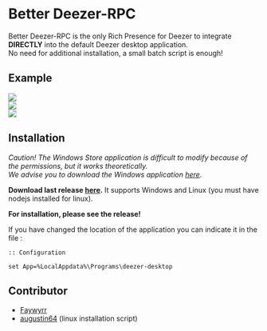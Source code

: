 # Better Deezer-RPC

Better Deezer-RPC is the only Rich Presence for Deezer to integrate **DIRECTLY** into the default Deezer desktop application.
</br>No need for additional installation, a small batch script is enough!

## Example

![](https://media.discordapp.net/attachments/418128129731592192/887781152461574144/unknown.png)
</br> 
![](https://media.discordapp.net/attachments/418128129731592192/887781383794217030/unknown.png)
</br> 
![](https://media.discordapp.net/attachments/418128129731592192/890659915079745637/unknown.png)

## Installation

*Caution! The Windows Store application is difficult to modify because of the permissions, but it works theoretically.
</br>We advise you to download the Windows application [here](https://www.deezer.com/desktop/download?platform=win32&architecture=x86).*

**Download last release [here](https://github.com/Faywyrr/Better-DeezerRPC/releases/latest/).**
It supports Windows and Linux (you must have nodejs installed for linux).

**For installation, please see the release!**

If you have changed the location of the application you can indicate it in the file :
```batch
:: Configuration

set App=%LocalAppdata%\Programs\deezer-desktop
```

## Contributor
* [Faywyrr](https://github.com/Faywyrr)
* [augustin64](https://github.com/augustin64) (linux installation script)
